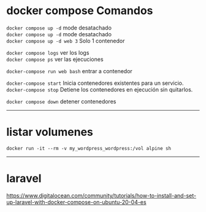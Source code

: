 # docker compose Comandos



`docker compose up -d` mode desatachado \
`docker compose up -d` mode desatachado \
`docker compose up -d web 3` Solo 1 contenedor 

`docker compose logs` ver los logs \
`docker compose ps` ver las ejecuciones

`docker-compose run web bash`  entrar a contenedor

`docker-compose start` Inicia contenedores existentes para un servicio. \
`docker-compose stop` Detiene los contenedores en ejecución sin quitarlos. 

`docker compose down` detener contenedores

* * *
# listar volumenes

`docker run -it --rm -v my_wordpress_wordpress:/vol alpine sh`
* * *
# laravel

https://www.digitalocean.com/community/tutorials/how-to-install-and-set-up-laravel-with-docker-compose-on-ubuntu-20-04-es